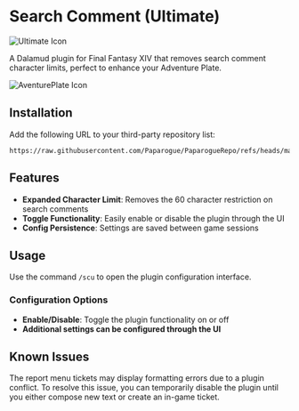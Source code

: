 # Search Comment (Ultimate)
![Ultimate Icon](https://raw.github.com/Paparogue/SearchCommentUltimate/ef0a47920387ed29b2a599572156bbe9cfab4ea9/CommentSearch.png)

A Dalamud plugin for Final Fantasy XIV that removes search comment character limits, perfect to enhance your Adventure Plate.

![AventurePlate Icon](https://raw.github.com/Paparogue/SearchCommentUltimate/1f2702def857f203ba18bd8b75c1b8c4382ae428/example.png)

## Installation
Add the following URL to your third-party repository list:
```
https://raw.githubusercontent.com/Paparogue/PaparogueRepo/refs/heads/main/repo.json
```

## Features
- **Expanded Character Limit**: Removes the 60 character restriction on search comments
- **Toggle Functionality**: Easily enable or disable the plugin through the UI
- **Config Persistence**: Settings are saved between game sessions

## Usage
Use the command `/scu` to open the plugin configuration interface.

### Configuration Options
- **Enable/Disable**: Toggle the plugin functionality on or off
- **Additional settings can be configured through the UI**

## Known Issues
The report menu tickets may display formatting errors due to a plugin conflict. To resolve this issue, you can temporarily disable the plugin until you either compose new text or create an in-game ticket.
